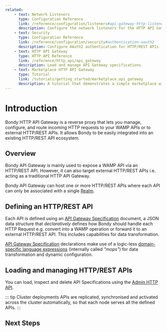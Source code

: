 ```yaml
---
related:
    - text: Network Listeners
      type: Configuration Reference
      link: /reference/configuration/listeners#api-gateway-http-listener
      description: Configure the network listeners for the HTTP API Gateway.
    - text: Security
      type: Configuration Reference
      link: /reference/configuration/security#authentication-oauth2
      description: Configure OAuth2 authentication for HTTP/REST APIs
    - text: HTTP API Gateway
      type: HTTP API Reference
      link: /reference/http_api/api_gateway
      description: Load and manage API Gateway specifications.
    - text: Marketplace HTTP API Gateway
      type: Tutorial
      link: /tutorials/getting_started/marketplace_api_gateway
      description: A tutorial that demonstrates a simple marketplace with Python microservices and a VueJS Web App.
---
```

<script setup>
import { useData } from 'vitepress'
const { theme } = useData()
</script>



# Introduction
Bondy HTTP API Gateway is a reverse proxy that lets you manage, configure, and route incoming HTTP requests to your WAMP APIs or to external HTTP/REST APIs. It allows Bondy to be easily integrated into an existing HTTP/REST API ecosystem.


## Overview
Bondy API Gateway is mainly used to expose a WAMP API via an HTTP/REST API. However, it can also target external HTTP/REST APIs i.e. acting as a traditional HTTP API Gateway.

Bondy API Gateway can host one or more HTTP/REST APIs where each API can only be associated with a single [Realm](/concepts/realms).

## Defining an HTTP/REST API

Each API is defined using an [API Gateway Specification](/reference/api_gateway/specification) document, a JSON data structure that _declaratively_ defines how Bondy should handle each HTTP Request e.g. convert into a WAMP operation or forward it to an external HTTP/REST API. This includes capabilities for data transformation.

[API Gateway Specification](/reference/api_gateway/specification) declarations make use of a logic-less [domain-specific language expressions](/reference/api_gateway/expressions) (internally called _"mops"_) for data transformation and dynamic configuration.

## Loading and managing HTTP/REST APIs

You can load, inspect and delete API Specifications using the [Admin HTTP API](/reference/http_api/api_gateway).


::: tip Cluster deployments
APIs are replicated, synchronised and activated across the cluster automatically, so that each node serves all the defined APIs.
:::

## Next Steps
<Features
    class="VPHomeFeatures"
    :features="theme.sidebar['/reference/api_gateway'][0].items.filter(function(item){return item.isFeature})"/>